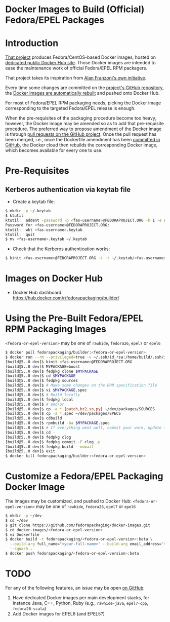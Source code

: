 Docker Images to Build (Official) Fedora/EPEL Packages
======================================================

# Introduction
[That project](https://github.com/fedorapackaging/docker-images)
produces Fedora/CentOS-based Docker images, hosted on [dedicated
public Docker Hub site](https://hub.docker.com/r/fedorapackaging/builder/).
Those Docker images are intended to ease the maintenance work of official
Fedora/EPEL RPM packagers.

That project takes its inspiration from [Alan Franzoni's own
initiative](http://github.com/alanfranz/docker-rpm-builder).

Every time some changes are committed on the [project's GitHub
repository](https://github.com/fedorapackaging/docker-images),
the [Docker images are automatically
rebuilt](https://hub.docker.com/r/fedorapackaging/builder/builds/)
and pushed onto Docker Hub.

For most of Fedora/EPEL RPM packaging needs, picking the Docker image
corresponding to the targeted Fedora/EPEL release is enough.

When the pre-requisites of the packaging procedure become too heavy, however,
the Docker image may be amended so as to add that pre-requisite procedure.
The preferred way to propose amendment of the Docker image is through
[pull requests on the GitHub
project](https://github.com/fedorapackaging/docker-images/pulls).
Once the pull request has been merged, i.e., once the Dockerfile amendment
has been [committed in
GitHub](https://github.com/fedorapackaging/docker-images/commits/master),
the Docker cloud then rebuilds the corresponding Docker image, which becomes
available for every one to use. 

# Pre-Requisites
## Kerberos authentication via keytab file
* Create a keytab file:
```bash
$ mkdir -p ~/.keytab
$ ktutil 
ktutil:  addent -password -p <fas-username>@FEDORAPROJECT.ORG -k 1 -e des-cbc-md5
Password for <fas-username>@FEDORAPROJECT.ORG: 
ktutil:  wkt <fas-username>.keytab
ktutil:  quit
$ mv <fas-username>.keytab ~/.keytab
```
* Check that the Kerberos authentication works:
```bash
$ kinit <fas-username>@FEDORAPROJECT.ORG -k -t ~/.keytab/<fas-username>.keytab 
```

# Images on Docker Hub
* Docker Hub dashboard: https://hub.docker.com/r/fedorapackaging/builder/

# Using the Pre-Built Fedora/EPEL RPM Packaging Images
``<fedora-or-epel-version>`` may be one of ``rawhide``, ``fedora26``, ``epel7`` or ``epel6``
```bash
$ docker pull fedorapackaging/builder:<fedora-or-epel-version>
$ docker run --rm --privileged=true -v ~/.ssh/id_rsa:/home/build/.ssh/id_rsa -v ~/.ssh/id_rsa.pub:/home/build/.ssh/id_rsa.pub -it fedorapackaging/builder:<fedora-or-epel-version>
[build@5..0 dev]$ kinit <fas-username>@FEDORAPROJECT.ORG
[build@5..0 dev]$ MYPACKAGE=boost
[build@5..0 dev]$ fedpkg clone $MYPACKAGE
[build@5..0 dev]$ cd $MYPACKAGE
[build@5..0 dev]$ fedpkg sources
[build@5..0 dev]$ # Make some changes on the RPM specification file
[build@5..0 dev]$ vi $MYPACKAGE.spec
[build@5..0 dev]$ # Build locally
[build@5..0 dev]$ fedpkg local
[build@5..0 dev]$ # and/or
[Build@5..0 dev]$ cp -a *.{patch,bz2,so,py} ~/dev/packages/SOURCES
[build@5..0 dev]$ cp -a *.spec ~/dev/packages/SPECS
[build@5..0 dev]$ cdbuild
[build@5..0 dev]$ rpmbuild -ba $MYPACKAGE.spec
[build@5..0 dev]$ # If everything went well, commit your work, update the Fedora repository and build with Koji
[build@5..0 dev]$ cd -
[build@5..0 dev]$ fedpkg clog
[build@5..0 dev]$ fedpkg commit -F clog -p
[build@5..0 dev]$ fedpkg build --nowait
[build@5..0 dev]$ exit
$ docker kill fedorapackaging/builder:<fedora-or-epel-version>
```

# Customize a Fedora/EPEL Packaging Docker Image
The images may be customized, and pushed to Docker Hub:
``<fedora-or-epel-version>`` may be one of ``rawhide``, ``fedora26``, ``epel7`` or ``epel6``
```bash
$ mkdir -p ~/dev
$ cd ~/dev
$ git clone https://github.com/fedorapackaging/docker-images.git
$ cd docker-images/<fedora-or-epel-version>
$ vi Dockerfile
$ docker build -t fedorapackaging/<fedora-or-epel-version>:beta \
  --build-arg full_name="<your-full-name>" --build-arg email_address="<your-email-address>" \
  --squash .
$ docker push fedorapackaging/<fedora-or-epel-version>:beta
```

# TODO
For any of the following features, an issue may be open [on GitHub](https://github.com/fedorapackaging/docker-images/issues):
1. Have dedicated Docker images per main development stacks, for instance Java, C++, Python, Ruby
(e.g., ``rawhide-java``, ``epel7-cpp``, ``fedora26-scala``)
2. Add Docker images for EPEL6 (and EPEL5?)
 


